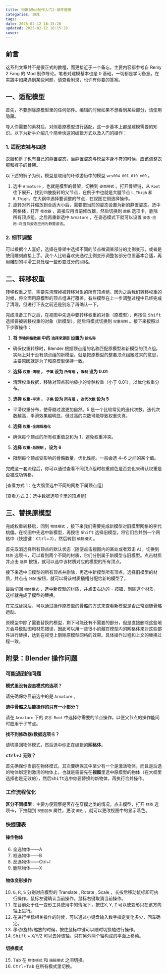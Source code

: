 ```yaml
---
title: 街霸6Mod制作入门2-部件替换
categories: 游戏
tags: 
date: 2025-02-12 16:15:28
updated: 2025-02-12 16:15:28
cover:
---
```

## 前言

这系列文章并不是很正式的教程，而更接近于一个备忘。主要内容都参考自 Remy 2 Fang 的 Mod 制作导论。笔者对建模基本也是 0 基础，一切都是学习备忘。在实践中如果遇到某些问题，请查看附录，也许有你要的答案。

## 一、适配模型

首先，不要删除原模型里的任何部件。编辑的时候如果不想看到某些部分，请使用隐藏。

导入你需要的素材后，对照着原模型进行适配，这一步基本上都是建模需要的知识。以下为新手介绍几个简单快速的编辑方式以及入门的操作：

### 1. 适配衣裤与四肢

衣服和裤子也有自己的静置姿态，当静置姿态与模型本身不符的时候，应该调整衣服和裤子的骨架。

以下述的裤子为例，模型是取用的环球游历中的模型 `wcs004_001_010_m00` 。

1. 选中 `Armature` ，也就是模型的骨架，切换到 `姿态模式` 。打开骨架链，从 `Root` 往下展开，找到四肢旋转的父节点，在例子中也就是大腿节点 `L_Thigh` 和 `R_Thigh`。在大纲中选择要调整的节点，在视图左侧选择操作。
2. 旋转对齐并缩放到合适大小后，需要把当前的姿态设置为新的静置姿态。选中网格体，打开 `修改器` ，直接应用当前修改器，然后切换到 `数据` 选项卡，删除所有顶点组。之后再重新选中 `Armature` ，在姿态模式下就可以设置 `姿态-应用-将当前姿态应用为静置姿态`。

### 2. 细节调整

可以根据个人喜好，选择在骨架中选择不同的节点微调某部分的比例变形，或者是使用雕刻直接上手。我个人比较喜欢先通过比例变形调整各部分位置基本合适，再用雕刻的平滑工具处理一些形变过分的网格。

## 二、转移权重

转移权重之前，需要先清理掉被转移对象的所有顶点组，因为之后我们转移权重的时候，将全面用原模型的顶点组进行覆盖。有些模型在上一步调整过程中已经完成了清理，但进行下去之前还是别忘了再确认一下。

完成准备工作之后，在视图中先选中要转移权重的对象（原模型），再按住 <kbd>Shift</kbd> 选择要被转移权重的对象（新模型），随后将模式切换到 `权重绘制` 。接下来按照以下步骤操作：

1. **将 `传输网格数据` 中的 `选择来源层` 设置为 `按名称`**
+ 确保权重转移时，Blender 根据顶点组的名称匹配原模型和新模型的顶点组。实际上对于没有顶点组的新模型，就是把原模型的整套顶点组搬过来的意思，主要原因就是为了和原模型保持一致。
2. **选择 `权重-清理` ， `子集`  设为 `所有组` ，`限制` 设为 0.01**
+ 清理权重数据，移除对顶点影响极小的骨骼权重（小于 0.01），以优化权重分布。
3. **选择 `权重-平滑` ， `子集` 设为 `所有组` ，`迭代次数` 设为 5**
+ 平滑权重分布，使骨骼过渡更加自然。5 是一个比较常见的迭代次数。迭代次数越高，平滑效果越明显，但过高的次数可能导致权重失真。
4. **选择 `权重-全部规格化`** 
+ 确保每个顶点的所有权重值总和为 1，避免权重冲突。
5. **选择 `权重-总限制` ，设为 6**
+ 限制每个顶点受影响的骨骼数量，优化性能。一般会选 4~6 之间的某个值。

完成这一套流程后，你可以通过查看不同顶点组时权重颜色是否变化来确认权重是否被成功转移。

[查看方式 1：在大纲里选中不同的网格下属顶点组]

[查看方式 2：选中数据选项卡里的顶点组]

## 三、替换原模型

完成权重转移后，回到 `物体模式` ，接下来我们需要完成新模型对旧模型网格的李代桃僵。在视图中先选中新模型，再按住 <kbd>Shift</kbd> 选择旧模型，将它们合并到一个网格中（快捷键：<kbd>Ctrl</kbd>+<kbd>J</kbd>），然后转到 `编辑模式` 。

首先取消选择所有顶点的默认状态（随便点击视图内的某处或者双击 <kbd>A</kbd>），切换到 `材质` 选项卡，可以看到两个不同的材质，它们分别属于新模型与旧模型。点击材质并点击 `选择` 按钮，就可以选中该材质对应的模型的所有顶点。

接下来选中旧模型的所有顶点并删除，再选中新模型所有顶点，选择旧模型的材质，并点击 `分配` 按钮，就可以将该材质插槽分配给新的模型了。

最后切回 `物体模式` ，选中新模型的材质，并点击右边的 <kbd>-</kbd> 按钮，删除这个材质，这样就完成了模型的替换。

在完成替换后，可以通过操作原模型的骨骼的方式来查看新模型是否正常跟随骨骼运动。

原模型中除了需要替换的模型，剩下可能还有不需要的部分，但是直接删除这些地方会导致贴图和材质错误，因此可以用一些很小的藏在模型内的网格体来对这些部件进行替换，达到在视觉上删除原模型网格的效果。具体操作过程和上文的替换过程一致。

## 附录：Blender 操作问题

### 可能遇到的问题

**模式里没有姿态模式的选项？**

请先确保你目前选中的是 `Armature` 。

**选中骨骼之后能操作的只有一小部分？**

请在 `Armature` 下的 `姿态-Root` 中选择你需要的节点操作，以便父节点的操作能同时应用于子节点。

**找不到修改器/数据选项卡？**

请切换回物体模式，然后选中你正在编辑的**网格体**。

**<kbd>ctrl</kbd>+<kbd>J</kbd> 无效？**

首先确保你当前在物体模式，其次要确保其中至少有一个是激活物体，而且是后选的物体绑定到激活的物体上。也就是需要先在**视图**里选中原模型的物体（在大纲里选择也是无效的），然后<kbd>Shift</kbd>选中你要替换的新物体，再执行合并操作。

### 工作流程优化

**区分不同模型**：主要方便观察是否存在穿模之类的情况。点击模型，打开 `材质`  选项卡，下拉翻到 `视图显示` 属性，更改 `颜色` ，就可以更改视图中的显示着色。

### 快捷键表

#### 操作物体

6. 全选物体——A
7. 框选物体——B
8. 反选物体——Ctrl+I
9. 删除物体——X

#### 物体变形操作

10. <kbd>G</kbd>, <kbd>R</kbd>, <kbd>S</kbd> 分别对应模型的 Translate , Rotate , Scale ，长按后移动鼠标即可执行操作。鼠标左键确认当前操作，鼠标右键取消当前操作。
11. 在目前处于任一变形工具使用中的情况下，按住<kbd>X</kbd>, <kbd>Y</kbd>, <kbd>Z</kbd> 可以使变形只在该方向轴上进行。
12. 在进行坐标相关操作的时候，可以通过小键盘输入数字指定变化多少，回车确定。
13. 移动/旋转/缩放的时候，按住鼠标中键可以随时切换轴进行操作。
14. <kbd>Shift</kbd> + <kbd>X</kbd>/<kbd>Y</kbd>/<kbd>Z</kbd> 可以去掉该轴，只在另外两个轴构成的平面上移动。

#### 切换模式

15. <kbd>Tab</kbd> 在 `物体模式` 和 `编辑模式` 之间切换。
16. <kbd>Ctrl</kbd>+<kbd>Tab</kbd> 在所有模式里切换。